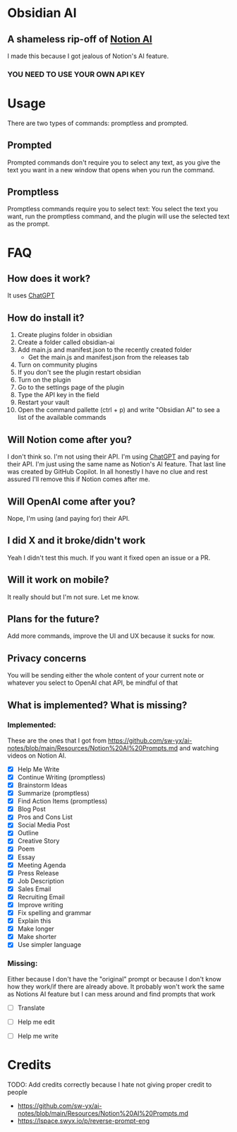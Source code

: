 # Obsidian AI
## A shameless rip-off of [Notion AI](https://www.notion.so/product/ai)
I made this because I got jealous of Notion's AI feature. 
### YOU NEED TO USE YOUR OWN API KEY

# Usage
There are two types of commands: promptless and prompted.
## Prompted 
Prompted commands don't require you to select any text, as you give the text you want in a new window that opens when you run the command. 

## Promptless 
Promptless commands require you to select text: You select the text you want, run the promptless command, and the plugin will use the selected text as the prompt.

# FAQ
## How does it work?
It uses [ChatGPT](https://chat.openai.com/chat)

## How do install it?
1. Create plugins folder in obsidian
2. Create a folder called obsidian-ai
3. Add main.js and manifest.json to the recently created folder
    - Get the main.js and manifest.json from the releases tab
4. Turn on community plugins
5. If you don't see the plugin restart obsidian
6. Turn on the plugin
7. Go to the settings page of the plugin
8. Type the API key in the field
9. Restart your vault
10. Open the command pallette (ctrl + p) and write "Obsidian AI" to see a list of the available commands

## Will Notion come after you?
I don't think so. I'm not using their API. I'm using [ChatGPT](https://chat.openai.com/chat) and paying for their API. I'm just using the same name as Notion's AI feature.
That last line was created by GitHub Copilot. In all honestly I have no clue and rest assured I'll remove this if Notion comes after me.

## Will OpenAI come after you?
Nope, I'm using (and paying for) their API.

## I did X and it broke/didn't work
Yeah I didn't test this much. If you want it fixed open an issue or a PR.

## Will it work on mobile?
It really should but I'm not sure. Let me know.

## Plans for the future?
Add more commands, improve the UI and UX because it sucks for now.

## Privacy concerns
You will be sending either the whole content of your current note or whatever you select to OpenAI chat API, be mindful of that 

## What is implemented? What is missing?
### Implemented:
These are the ones that I got from https://github.com/sw-yx/ai-notes/blob/main/Resources/Notion%20AI%20Prompts.md and watching videos on Notion AI.
- [x] Help Me Write
- [x] Continue Writing (promptless)
- [x] Brainstorm Ideas
- [x] Summarize (promptless)
- [x] Find Action Items (promptless)
- [x] Blog Post
- [x] Pros and Cons List
- [x] Social Media Post
- [x] Outline
- [x] Creative Story
- [x] Poem
- [x] Essay
- [x] Meeting Agenda
- [x] Press Release
- [x] Job Description
- [x] Sales Email
- [x] Recruiting Email
- [x] Improve writing
- [x] Fix spelling and grammar
- [x] Explain this
- [x] Make longer
- [x] Make shorter
- [x] Use simpler language
### Missing:
Either because I don't have the "original" prompt or because I don't know how they work/if there are already above.
It probably won't work the same as Notions AI feature but I can mess around and find prompts that work 
- [ ] Translate
- [ ] Help me edit
- [ ] Help me write


# Credits
TODO: Add credits correctly because I hate not giving proper credit to people
- https://github.com/sw-yx/ai-notes/blob/main/Resources/Notion%20AI%20Prompts.md
- https://lspace.swyx.io/p/reverse-prompt-eng

